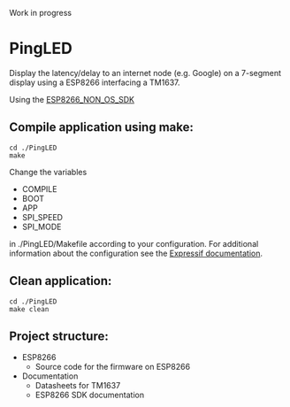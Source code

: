Work in progress

# PingLED

Display the latency/delay to an internet node (e.g. Google) on a 7-segment display using a ESP8266 interfacing a TM1637.

Using the [ESP8266_NON_OS_SDK](https://github.com/espressif/ESP8266_NONOS_SDK)

## Compile application using make:
```
cd ./PingLED
make 
```
Change the variables
- COMPILE
- BOOT
- APP
- SPI_SPEED
- SPI_MODE

in ./PingLED/Makefile according to your configuration.
For additional information about the configuration see the [Expressif documentation](https://github.com/espressif/ESP8266_NONOS_SDK/tree/master/examples).

## Clean application:
```
cd ./PingLED
make clean
```

  ## Project structure:
  * ESP8266
    - Source code for the firmware on ESP8266
  * Documentation
    - Datasheets for TM1637
    - ESP8266 SDK documentation
